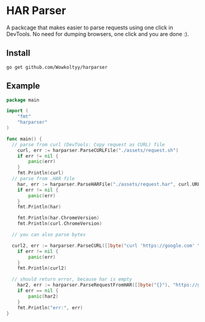 # HAR Parser
A packcage that makes easier to parse requests using one click in DevTools.
No need for dumping browsers, one click and you are done :).

## Install
```shell
go get github.com/Wowkoltyy/harparser
```

## Example
```go
package main

import (
	"fmt"
	"harparser"
)

func main() {
  // parse from curl (DevTools: Copy request as CURL) file
	curl, err := harparser.ParseCURLFile("./assets/request.sh")
	if err != nil {
		panic(err)
	}
	fmt.Println(curl)
  // parse from .HAR file
	har, err := harparser.ParseHARFile("./assets/request.har", curl.URL.String())
	if err != nil {
		panic(err)
	}
	fmt.Println(har)

	fmt.Println(har.ChromeVersion)
	fmt.Println(curl.ChromeVersion)

  // you can also parse bytes

  curl2, err := harparser.ParseCURL([]byte("curl 'https://google.com' \\\n -H 'User-Agent: Mozilla/5.0'"))
	if err != nil {
		panic(err)
	}
	fmt.Println(curl2)

  // should return error, because har is empty
	har2, err := harparser.ParseRequestFromHAR([]byte("{}"), "https://google.com")
	if err == nil {
		panic(har2)
	}
	fmt.Println("err:", err)
}
```
